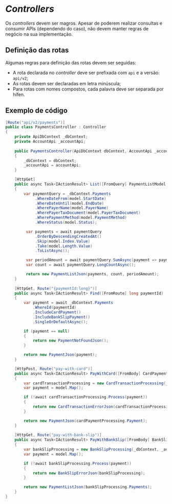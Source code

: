 # _Controllers_

Os _controllers_ devem ser magros. Apesar de poderem realizar consultas e consumir APIs (dependendo do caso), não devem manter regras de negócio na sua implementação.

## Definição das rotas

Algumas regras para definição das rotas devem ser seguidas:
- A rota declarada no _controller_ deve ser prefixada com `api` e a versão: `api/v2`;
- As rotas devem ser declaradas em letra minúscula;
- Para rotas com nomes compostos, cada palavra deve ser separada por hífen.

## Exemplo de código

```C#
[Route("api/v2/payments")]
public class PaymentsController : Controller
{
    private ApiDbContext _dbContext;
    private AccountApi _accountApi;
  
    public PaymentsController(ApiDbContext dbContext, AccountApi _accountApi)
    {
        _dbContext = dbContext;
        _accountApi = accountApi;
    }

    [HttpGet]
    public async Task<IActionResult> List([FromQuery] PaymentListModel model)
    {
        var paymentQuery = _dbContext.Payments
             .WhereDateFrom(model.StartDate)
             .WhereDateUntil(model.EndDate)
             .WherePayerName(model.PayerName)
             .WherePayerTaxDocument(model.PayerTaxDocument)
             .WherePaymentMethod(model.PaymentMethod)
             .WhereStatus(model.Status);

         var payments = await paymentQuery
             .OrderByDescendingCreatedAt()
             .Skip(model.Index.Value)
             .Take(model.Length.Value)
             .ToListAsync();

         var periodAmount = await paymentQuery.SumAsync(payment => payment.Amount);
         var count = await paymentQuery.LongCountAsync();

         return new PaymentListJson(payments, count, periodAmount);
    }
    
    [HttpGet, Route("{paymentId:long}")]
    public async Task<IActionResult> Find([FromRoute] long paymentId)
    {
        var payment = await _dbContext.Payments
            .WhereId(paymentId)
            .IncludeCardPayment()
            .IncludeBankSlipPayment()
            .SingleOrDefaultAsync();

        if (payment == null)
        {
            return new PaymentNotFoundJson();
        }

        return new PaymentJson(payment);
    }

    [HttpPost, Route("pay-with-card")]
    public async Task<IActionResult> PayWithCard([FromBody] CardPaymentModel model)
    {
        var cardTransactionProcessing = new CardTransactionProcessing(_dbContext, _accountApi);
        var payment = model.Map();

        if (!await cardTransactionProcessing.Process(payment))
        {
            return new CardTransactionErrorJson(cardTransactionProcessing);
        }

        return new PaymentJson(cardPaymentProcessing.Payment);
    }
    
    [HttpGet, Route("pay-with-bank-slip")]
    public async Task<IActionResult> PayWithBankSlip([FromBody] BankSlipPaymentModel model)
    {
        var bankSlipProcessing = new BankSlipProcessing(_dbContext, _accountApi);
        var payment = model.Map();

        if (!await bankSlipProcessing.Process(payment))
        {
            return new BankSlipErrorJson(bankSlipProcessing);
        }

        return new PaymentListJson(bankSlipProcessing.Payments);
    }
}
```
